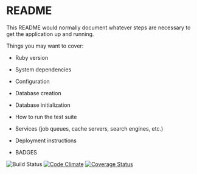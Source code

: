 # README

This README would normally document whatever steps are necessary to get the
application up and running.

Things you may want to cover:

* Ruby version

* System dependencies

* Configuration

* Database creation

* Database initialization

* How to run the test suite

* Services (job queues, cache servers, search engines, etc.)

* Deployment instructions

* BADGES

![Build Status](https://codeship.com/projects/a753a4f0-c569-0135-e201-52cd396eb599/status?branch=master)
[![Code Climate](https://codeclimate.com/github/marcos070/phillyunderground/badges/gpa.svg)](https://codeclimate.com/github/marcos070/phillyunderground)
[![Coverage Status](https://coveralls.io/repos/github/marcos070/phillyunderground/badge.svg?branch=master)](https://coveralls.io/github/marcos070/phillyunderground?branch=master)
